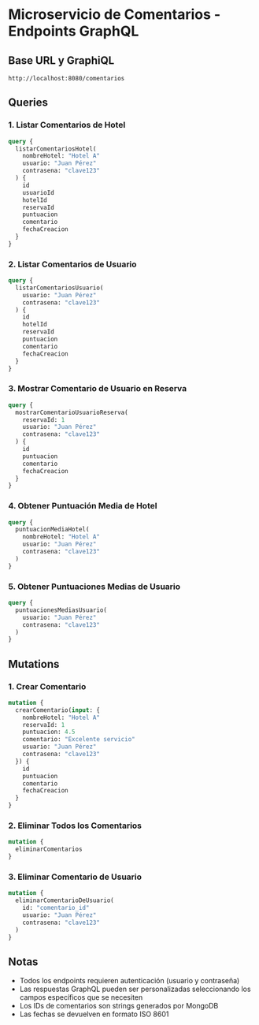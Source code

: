 # Microservicio de Comentarios - Endpoints GraphQL

## Base URL y GraphiQL
```
http://localhost:8080/comentarios
```

## Queries

### 1. Listar Comentarios de Hotel
```graphql
query {
  listarComentariosHotel(
    nombreHotel: "Hotel A"
    usuario: "Juan Pérez"
    contrasena: "clave123"
  ) {
    id
    usuarioId
    hotelId
    reservaId
    puntuacion
    comentario
    fechaCreacion
  }
}
```

### 2. Listar Comentarios de Usuario
```graphql
query {
  listarComentariosUsuario(
    usuario: "Juan Pérez"
    contrasena: "clave123"
  ) {
    id
    hotelId
    reservaId
    puntuacion
    comentario
    fechaCreacion
  }
}
```

### 3. Mostrar Comentario de Usuario en Reserva
```graphql
query {
  mostrarComentarioUsuarioReserva(
    reservaId: 1
    usuario: "Juan Pérez"
    contrasena: "clave123"
  ) {
    id
    puntuacion
    comentario
    fechaCreacion
  }
}
```

### 4. Obtener Puntuación Media de Hotel
```graphql
query {
  puntuacionMediaHotel(
    nombreHotel: "Hotel A"
    usuario: "Juan Pérez"
    contrasena: "clave123"
  )
}
```

### 5. Obtener Puntuaciones Medias de Usuario
```graphql
query {
  puntuacionesMediasUsuario(
    usuario: "Juan Pérez"
    contrasena: "clave123"
  )
}
```

## Mutations

### 1. Crear Comentario
```graphql
mutation {
  crearComentario(input: {
    nombreHotel: "Hotel A"
    reservaId: 1
    puntuacion: 4.5
    comentario: "Excelente servicio"
    usuario: "Juan Pérez"
    contrasena: "clave123"
  }) {
    id
    puntuacion
    comentario
    fechaCreacion
  }
}
```

### 2. Eliminar Todos los Comentarios
```graphql
mutation {
  eliminarComentarios
}
```

### 3. Eliminar Comentario de Usuario
```graphql
mutation {
  eliminarComentarioDeUsuario(
    id: "comentario_id"
    usuario: "Juan Pérez"
    contrasena: "clave123"
  )
}
```

## Notas
- Todos los endpoints requieren autenticación (usuario y contraseña)
- Las respuestas GraphQL pueden ser personalizadas seleccionando los campos específicos que se necesiten
- Los IDs de comentarios son strings generados por MongoDB
- Las fechas se devuelven en formato ISO 8601 